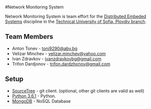 #Network Monitoring System

Network Monitoring System is team effort for the [Distributed Embeded Systems](http://dsnet.tu-plovdiv.bg/website/) discipline in the [Technical University of Sofia, Plovdiv branch](http://www.tu-plovdiv.bg/en/).

## Team Members
* Anton Tonev - toni9290@abv.bg
* Velizar Minchev - velizar.minchev@yahoo.com
* Ivan Zdravkov - ivanzdravkovbg@gmail.com
* Trifon Dardjonov - trifon.dardzhonov@gmail.com

## Setup
* [SourceTree](https://www.sourcetreeapp.com/) - git client. (optional, other git clients are valid as well)
* [Python 3.6.1](https://www.python.org/downloads/) - Python.
* [MongoDB](https://www.mongodb.com/) - NoSQL Database